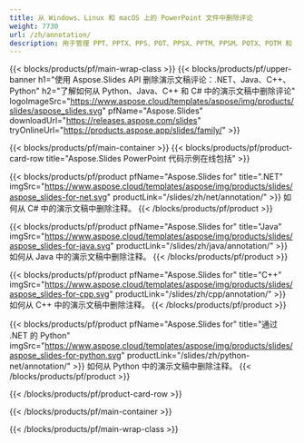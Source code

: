 ```yaml
---
title: 从 Windows、Linux 和 macOS 上的 PowerPoint 文件中删除评论
weight: 7730
url: /zh/annotation/
description: 用于管理 PPT、PPTX、PPS、POT、PPSX、PPTM、PPSM、POTX、POTM 和 ODP 等 PowerPoint 文件注释的免费应用程序和 API
---
```


{{< blocks/products/pf/main-wrap-class >}}
{{< blocks/products/pf/upper-banner h1="使用 Aspose.Slides API 删除演示文稿评论：.NET、Java、C++、Python" h2="了解如何从 Python、Java、C++ 和 C# 中的演示文稿中删除评论" logoImageSrc="https://www.aspose.cloud/templates/aspose/img/products/slides/aspose_slides.svg" pfName="Aspose.Slides" downloadUrl="https://releases.aspose.com/slides" tryOnlineUrl="https://products.aspose.app/slides/family/" >}}

{{< blocks/products/pf/main-container >}}
{{< blocks/products/pf/product-card-row title="Aspose.Slides PowerPoint 代码示例在线包括" >}}

{{< blocks/products/pf/product pfName="Aspose.Slides for" title=".NET" imgSrc="https://www.aspose.cloud/templates/aspose/img/products/slides/aspose_slides-for-net.svg" productLink="/slides/zh/net/annotation/" >}}
如何从 C# 中的演示文稿中删除注释。
{{< /blocks/products/pf/product >}}

{{< blocks/products/pf/product pfName="Aspose.Slides for" title="Java" imgSrc="https://www.aspose.cloud/templates/aspose/img/products/slides/aspose_slides-for-java.svg" productLink="/slides/zh/java/annotation/" >}}
如何从 Java 中的演示文稿中删除注释。
{{< /blocks/products/pf/product >}}

{{< blocks/products/pf/product pfName="Aspose.Slides for" title="C++" imgSrc="https://www.aspose.cloud/templates/aspose/img/products/slides/aspose_slides-for-cpp.svg" productLink="/slides/zh/cpp/annotation/" >}}
如何从 C++ 中的演示文稿中删除注释。
{{< /blocks/products/pf/product >}}

{{< blocks/products/pf/product pfName="Aspose.Slides for" title="通过 .NET 的 Python" imgSrc="https://www.aspose.cloud/templates/aspose/img/products/slides/aspose_slides-for-python.svg" productLink="/slides/zh/python-net/annotation/" >}}
如何从 Python 中的演示文稿中删除注释。
{{< /blocks/products/pf/product >}}

{{< /blocks/products/pf/product-card-row >}}

{{< /blocks/products/pf/main-container >}}

{{< /blocks/products/pf/main-wrap-class >}}